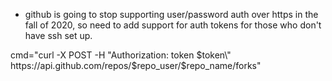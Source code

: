 
- github is going to stop supporting user/password auth over https in the fall of 2020, so need to add support for auth tokens for those who don't have ssh set up.

cmd="curl -X POST -H \"Authorization: token $token\" https://api.github.com/repos/$repo_user/$repo_name/forks"
